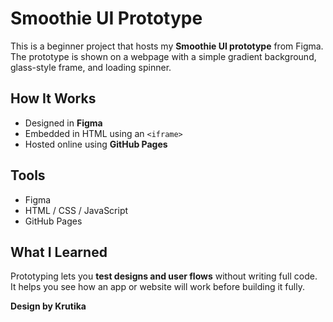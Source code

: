 # Smoothie UI Prototype

This is a beginner project that hosts my **Smoothie UI prototype** from Figma.  
The prototype is shown on a webpage with a simple gradient background, glass-style frame, and loading spinner.

## How It Works
- Designed in **Figma**  
- Embedded in HTML using an `<iframe>`  
- Hosted online using **GitHub Pages**

## Tools
- Figma  
- HTML / CSS / JavaScript  
- GitHub Pages

## What I Learned
Prototyping lets you **test designs and user flows** without writing full code.  
It helps you see how an app or website will work before building it fully.

**Design by Krutika**
